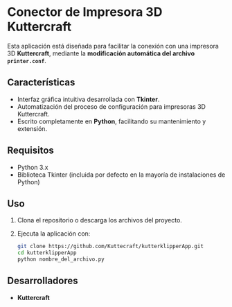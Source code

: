 # Conector de Impresora 3D Kuttercraft

Esta aplicación está diseñada para facilitar la conexión con una impresora 3D **Kuttercraft**, mediante la **modificación automática del archivo `printer.conf`**.

## Características

- Interfaz gráfica intuitiva desarrollada con **Tkinter**.
- Automatización del proceso de configuración para impresoras 3D Kuttercraft.
- Escrito completamente en **Python**, facilitando su mantenimiento y extensión.

## Requisitos

- Python 3.x
- Biblioteca Tkinter (incluida por defecto en la mayoría de instalaciones de Python)

## Uso

1. Clona el repositorio o descarga los archivos del proyecto.
2. Ejecuta la aplicación con:

   ```bash
   git clone https://github.com/Kuttecraft/kutterklipperApp.git
   cd kutterklipperApp
   python nombre_del_archivo.py
   ```

## Desarrolladores

- **Kuttercraft**
